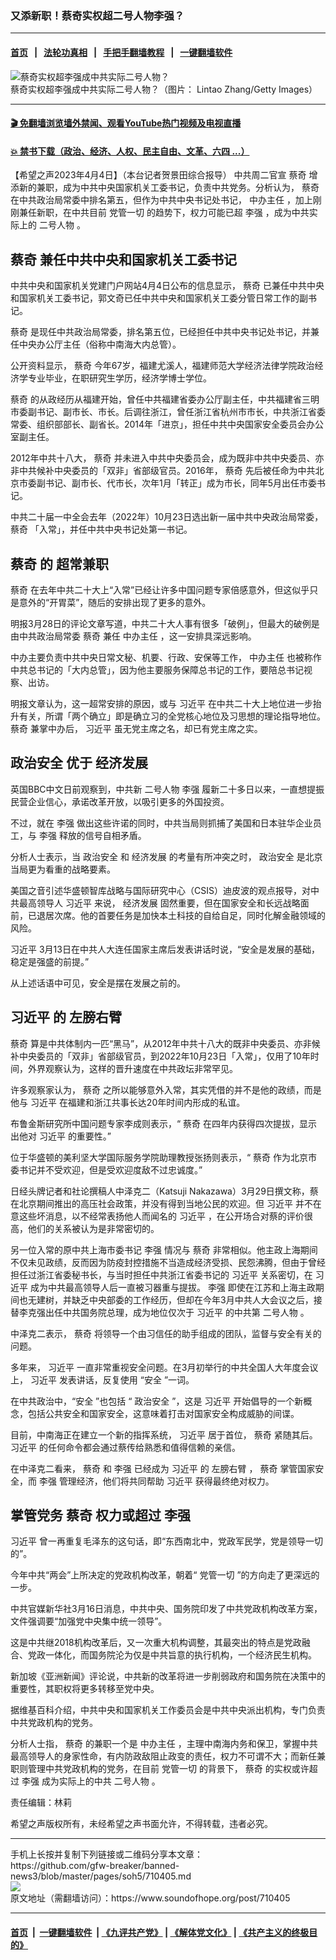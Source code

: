 ### 又添新职！蔡奇实权超二号人物李强？
------------------------

#### [首页](https://github.com/gfw-breaker/banned-news3/blob/master/README.md) &nbsp;&nbsp;|&nbsp;&nbsp; [法轮功真相](https://github.com/begood0513/basic/blob/master/README.md)  &nbsp;&nbsp;|&nbsp;&nbsp; [手把手翻墙教程](https://github.com/gfw-breaker/guides/wiki)  &nbsp;&nbsp;|&nbsp;&nbsp; [一键翻墙软件](https://github.com/gfw-breaker/nogfw/blob/master/README.md)  



<div><img alt="蔡奇实权超李强成中共实际二号人物？" src="https://img.soundofhope.org/2023-04/gettyimages-863027048-1680639620557.jpg"/>
<br/><figcaption class="caption">
 蔡奇实权超李强成中共实际二号人物？（图片： Lintao Zhang/Getty Images）
</figcaption></div><hr/>

#### [ 🎬  免翻墙浏览墙外禁闻、观看YouTube热门视频及电视直播](https://github.com/gfw-breaker/HelloWorld)

#### [ 💥  禁书下载（政治、经济、人权、民主自由、文革、六四 ...）](https://github.com/gfw-breaker/books/blob/master/README.md)

<div><div class="Content__Wrapper sc-1bvya0-0 elmmKw article_body" data-checkusr="" itemprop="articleBody">
 <div id="post_place_1">
 </div>
 <p class="meta-top">
  <span class="meta">
   【希望之声2023年4月4日】（本台记者贺景田综合报导）
  </span>
  中共周二官宣
  <ok href="/term/13172">
   蔡奇
  </ok>
  增添新的兼职，成为中共中央国家机关工委书记，负责中共党务。分析认为，
  <ok href="/term/13172">
   蔡奇
  </ok>
  在中共政治局常委中排名第五，但作为中共中央书记处书记，
  <ok href="/term/70139">
   中办主任
  </ok>
  ，加上刚刚兼任新职，在中共目前
  <ok href="/term/79054">
   党管一切
  </ok>
  的趋势下，权力可能已超
  <ok href="/term/14244">
   李强
  </ok>
  ，成为中共实际上的
  <ok href="/term/77311">
   二号人物
  </ok>
  。
 </p>
 <h2>
  <strong>
   <ok href="/term/13172">
    蔡奇
   </ok>
   兼任中共中央和国家机关工委书记
  </strong>
 </h2>
 <p>
  中共中央和国家机关党建门户网站4月4日公布的信息显示，
  <ok href="/term/13172">
   蔡奇
  </ok>
  已兼任中共中央和国家机关工委书记，郭文奇已任中共中央和国家机关工委分管日常工作的副书记。
 </p>
 <p>
  <ok href="/term/13172">
   蔡奇
  </ok>
  是现任中共政治局常委，排名第五位，已经担任中共中央书记处书记，并兼任中央办公厅主任（俗称中南海大内总管）。
 </p>
 <p>
  公开资料显示，
  <ok href="/term/13172">
   蔡奇
  </ok>
  今年67岁，福建尤溪人，福建师范大学经济法律学院政治经济学专业毕业，在职研究生学历，经济学博士学位。
 </p>
 <p>
  <ok href="/term/13172">
   蔡奇
  </ok>
  的从政经历从福建开始，曾任中共福建省委办公厅副主任，中共福建省三明市委副书记、副市长、市长。后调往浙江，曾任浙江省杭州市市长，中共浙江省委常委、组织部部长、副省长。2014年「进京」，担任中共中央国家安全委员会办公室副主任。
 </p>
 <p>
  2012年中共十八大，
  <ok href="/term/13172">
   蔡奇
  </ok>
  并未进入中共中央委员会，成为既非中共中央委员、亦非中共候补中央委员的「双非」省部级官员。2016年，
  <ok href="/term/13172">
   蔡奇
  </ok>
  先后被任命为中共北京市委副书记、副市长、代市长，次年1月「转正」成为市长，同年5月出任市委书记。
 </p>
 <p>
  中共二十届一中全会去年（2022年）10月23日选出新一届中共中央政治局常委，
  <ok href="/term/13172">
   蔡奇
  </ok>
  「入常」，并任中共中央书记处第一书记。
 </p>
 <h2>
  <strong>
   <ok href="/term/13172">
    蔡奇
   </ok>
   的
   <ok href="/term/856610">
    超常兼职
   </ok>
  </strong>
 </h2>
 <p>
  <ok href="/term/13172">
   蔡奇
  </ok>
  在去年中共二十大上“入常”已经让许多中国问题专家倍感意外，但这似乎只是意外的“开胃菜”，随后的安排出现了更多的意外。
 </p>
 <p>
  明报3月28日的评论文章写道，中共二十大人事有很多「破例」，但最大的破例是由中共政治局常委
  <ok href="/term/13172">
   蔡奇
  </ok>
  兼任
  <ok href="/term/70139">
   中办主任
  </ok>
  ，这一安排具深远影响。
 </p>
 <p>
  中办主要负责中共中央日常文秘、机要、行政、安保等工作，
  <ok href="/term/70139">
   中办主任
  </ok>
  也被称作中共总书记的「大内总管」，因为他主要服务保障总书记的工作，要陪总书记视察、出访。
 </p>
 <p>
  明报文章认为，这一超常安排的原因，或与
  <ok href="/term/1063">
   习近平
  </ok>
  在中共二十大上地位进一步抬升有关，所谓「两个确立」即是确立习的全党核心地位及习思想的理论指导地位。
  <ok href="/term/13172">
   蔡奇
  </ok>
  兼掌中办后，
  <ok href="/term/1063">
   习近平
  </ok>
  虽无党主席之名，却已有党主席之实。
 </p>
 <h2>
  <strong>
   <ok href="/term/63092">
    政治安全
   </ok>
   优于
   <ok href="/term/34064">
    经济发展
   </ok>
  </strong>
 </h2>
 <p>
  英国BBC中文日前观察到，中共新
  <ok href="/term/77311">
   二号人物
  </ok>
  <ok href="/term/14244">
   李强
  </ok>
  履新二十多日以来，一直想提振民营企业信心，承诺改革开放，以吸引更多的外国投资。
 </p>
 <p>
  不过，就在
  <ok href="/term/14244">
   李强
  </ok>
  做出这些许诺的同时，中共当局则抓捕了美国和日本驻华企业员工，与
  <ok href="/term/14244">
   李强
  </ok>
  释放的信号自相矛盾。
 </p>
 <p>
  分析人士表示，当
  <ok href="/term/63092">
   政治安全
  </ok>
  和
  <ok href="/term/34064">
   经济发展
  </ok>
  的考量有所冲突之时，
  <ok href="/term/63092">
   政治安全
  </ok>
  是北京当局更为看重的战略要素。
 </p>
 <p>
  美国之音引述华盛顿智库战略与国际研究中心（CSIS）迪皮波的观点报导，对中共最高领导人
  <ok href="/term/1063">
   习近平
  </ok>
  来说，
  <ok href="/term/34064">
   经济发展
  </ok>
  固然重要，但在国家安全和长远战略面前，已退居次席。他的首要任务是加快本土科技的自给自足，同时化解金融领域的风险。
 </p>
 <p>
  <ok href="/term/1063">
   习近平
  </ok>
  3月13日在中共人大连任国家主席后发表讲话时说，“安全是发展的基础，稳定是强盛的前提。”
 </p>
 <p>
  从上述话语中可见，安全是摆在发展之前的。
 </p>
 <h2>
  <strong>
   <ok href="/term/1063">
    习近平
   </ok>
   的
   <ok href="/term/12661">
    左膀右臂
   </ok>
  </strong>
 </h2>
 <p>
  <ok href="/term/13172">
   蔡奇
  </ok>
  算是中共体制内一匹“黑马”，从2012年中共十八大的既非中央委员、亦非候补中央委员的「双非」省部级官员，到2022年10月23日「入常」，仅用了10年时间，外界观察认为，这样的晋升速度在中共政坛非常罕见。
 </p>
 <p>
  许多观察家认为，
  <ok href="/term/13172">
   蔡奇
  </ok>
  之所以能够意外入常，其实凭借的并不是他的政绩，而是他与
  <ok href="/term/1063">
   习近平
  </ok>
  在福建和浙江共事长达20年时间内形成的私谊。
 </p>
 <p>
  布鲁金斯研究所中国问题专家李成则表示，“
  <ok href="/term/13172">
   蔡奇
  </ok>
  在四年内获得四次提拔，显示出他对
  <ok href="/term/1063">
   习近平
  </ok>
  的重要性。”
 </p>
 <p>
  位于华盛顿的美利坚大学国际服务学院助理教授张扬则表示，“
  <ok href="/term/13172">
   蔡奇
  </ok>
  作为北京市委书记并不受欢迎，但是受欢迎度敌不过忠诚度。”
 </p>
 <p>
  日经头牌记者和社论撰稿人中泽克二（Katsuji Nakazawa）3月29日撰文称，蔡在北京期间推出的高压社会政策，并没有得到当地公民的欢迎。但
  <ok href="/term/1063">
   习近平
  </ok>
  并不在意这些坏消息，以不经常表扬他人而闻名的
  <ok href="/term/1063">
   习近平
  </ok>
  ，在公开场合对蔡的评价很高，他们的关系被认为是非常密切的。
 </p>
 <p>
  另一位入常的原中共上海市委书记
  <ok href="/term/14244">
   李强
  </ok>
  情况与
  <ok href="/term/13172">
   蔡奇
  </ok>
  非常相似。他主政上海期间不仅未见政绩，反而因为防疫封控措施不当造成经济受损、民怨沸腾，但由于曾经担任过浙江省委秘书长，与当时担任中共浙江省委书记的
  <ok href="/term/1063">
   习近平
  </ok>
  关系密切，在
  <ok href="/term/1063">
   习近平
  </ok>
  成为中共最高领导人后一直被习器重与提拔。
  <ok href="/term/14244">
   李强
  </ok>
  即使在江苏和上海主政期间也无建树，并缺乏中央部委的工作经历，但却在今年3月中共人大会议之后，接替李克强出任中共国务院总理，成为地位仅次于
  <ok href="/term/1063">
   习近平
  </ok>
  的中共第
  <ok href="/term/77311">
   二号人物
  </ok>
  。
 </p>
 <p>
  中泽克二表示，
  <ok href="/term/13172">
   蔡奇
  </ok>
  将领导一个由习信任的助手组成的团队，监督与安全有关的问题。
 </p>
 <p>
  多年来，
  <ok href="/term/1063">
   习近平
  </ok>
  一直非常重视安全问题。在3月初举行的中共全国人大年度会议上，
  <ok href="/term/1063">
   习近平
  </ok>
  发表讲话，反复使用 “安全 ”一词。
 </p>
 <p>
  在中共政治中，“安全 ”也包括 “
  <ok href="/term/63092">
   政治安全
  </ok>
  ”，这是
  <ok href="/term/1063">
   习近平
  </ok>
  开始倡导的一个新概念，包括公共安全和国家安全，这意味着打击对国家安全构成威胁的间谍。
 </p>
 <p>
  目前，中南海正在建立一个新的指挥系统，
  <ok href="/term/1063">
   习近平
  </ok>
  居于首位，
  <ok href="/term/13172">
   蔡奇
  </ok>
  紧随其后。
  <ok href="/term/1063">
   习近平
  </ok>
  的任何命令都会通过蔡传给熟悉和值得信赖的亲信。
 </p>
 <p>
  在中泽克二看来，
  <ok href="/term/13172">
   蔡奇
  </ok>
  和
  <ok href="/term/14244">
   李强
  </ok>
  已经成为
  <ok href="/term/1063">
   习近平
  </ok>
  的
  <ok href="/term/12661">
   左膀右臂
  </ok>
  ，
  <ok href="/term/13172">
   蔡奇
  </ok>
  掌管国家安全，而
  <ok href="/term/14244">
   李强
  </ok>
  管理经济，他们将共同帮助
  <ok href="/term/1063">
   习近平
  </ok>
  获得最终绝对权力。
 </p>
 <h2>
  <strong>
   掌管党务
   <ok href="/term/13172">
    蔡奇
   </ok>
   权力或超过
   <ok href="/term/14244">
    李强
   </ok>
  </strong>
 </h2>
 <p>
  <ok href="/term/1063">
   习近平
  </ok>
  曾一再重复毛泽东的这句话，即“东西南北中，党政军民学，党是领导一切的”。
 </p>
 <p>
  今年中共“两会”上所决定的党政机构改革，朝着“
  <ok href="/term/79054">
   党管一切
  </ok>
  ”的方向走了更深远的一步。
 </p>
 <p>
  中共官媒新华社3月16日消息，中共中央、国务院印发了中共党政机构改革方案，文件强调要“加强党中央集中统一领导”。
 </p>
 <p>
  这是中共继2018机构改革后，又一次重大机构调整，其最突出的特点是党政融合、党政一体化，而国务院沦为仅是中共旨意的执行机构，一个经济民生机构。
 </p>
 <p>
  新加坡《亚洲新闻》评论说，中共新的改革将进一步削弱政府和国务院在决策中的重要性，其职权将更多转移至党中央。
 </p>
 <p>
  据维基百科介绍，中共中央和国家机关工作委员会是中共中央派出机构，专门负责中共党政机构的党务。
 </p>
 <p>
  分析人士指，
  <ok href="/term/13172">
   蔡奇
  </ok>
  的兼职一个是
  <ok href="/term/70139">
   中办主任
  </ok>
  ，主理中南海内务和保卫，掌握中共最高领导人的身家性命，有内防政敌阻止政变的责任，权力不可谓不大；而新任兼职则管理中共党政机构的党务，在目前
  <ok href="/term/79054">
   党管一切
  </ok>
  的背景下，
  <ok href="/term/13172">
   蔡奇
  </ok>
  的实权或许超过
  <ok href="/term/14244">
   李强
  </ok>
  成为实际上的中共
  <ok href="/term/77311">
   二号人物
  </ok>
  。
 </p>
 <p class="meta-btm">
  责任编辑：林莉
 </p>
 <p class="meta-btm">
  希望之声版权所有，未经希望之声书面允许，不得转载，违者必究。
 </p>
</div>
</div>
<hr/>
手机上长按并复制下列链接或二维码分享本文章：<br/>
https://github.com/gfw-breaker/banned-news3/blob/master/pages/soh5/710405.md <br/>
<a href='https://github.com/gfw-breaker/banned-news3/blob/master/pages/soh5/710405.md'><img src='https://github.com/gfw-breaker/banned-news3/blob/master/pages/soh5/710405.md.png'/></a> <br/>
原文地址（需翻墙访问）：https://www.soundofhope.org/post/710405


------------------------
#### [首页](https://github.com/gfw-breaker/banned-news3/blob/master/README.md) &nbsp;|&nbsp; [一键翻墙软件](https://github.com/gfw-breaker/nogfw/blob/master/README.md) &nbsp;| [《九评共产党》](https://github.com/gfw-breaker/9ping.md/blob/master/README.md#九评之一评共产党是什么) | [《解体党文化》](https://github.com/gfw-breaker/jtdwh.md/blob/master/README.md) | [《共产主义的终极目的》](https://github.com/gfw-breaker/gczydzjmd.md/blob/master/README.md)


<img src='http://gfw-breaker.win/banned-news3/pages/soh5/710405.md' width='0px' height='0px'/>